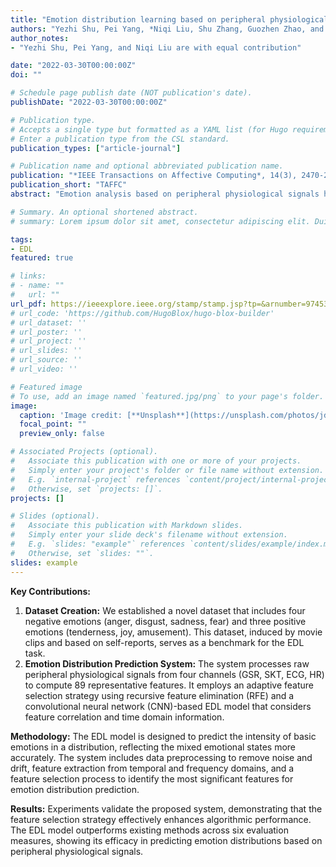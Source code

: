 ```yaml
---
title: "Emotion distribution learning based on peripheral physiological signals"
authors: "Yezhi Shu, Pei Yang, *Niqi Liu, Shu Zhang, Guozhen Zhao, and Yong-Jin Liu"
author_notes:
- "Yezhi Shu, Pei Yang, and Niqi Liu are with equal contribution"

date: "2022-03-30T00:00:00Z"
doi: ""

# Schedule page publish date (NOT publication's date).
publishDate: "2022-03-30T00:00:00Z"

# Publication type.
# Accepts a single type but formatted as a YAML list (for Hugo requirements).
# Enter a publication type from the CSL standard.
publication_types: ["article-journal"]

# Publication name and optional abbreviated publication name.
publication: "*IEEE Transactions on Affective Computing*, 14(3), 2470-2483"
publication_short: "TAFFC"
abstract: "Emotion analysis based on peripheral physiological signals has attracted increasing attention recently in affective computing. Previous works usually predict emotional states using a single emotion label for each discrete time. However, in real-world scenarios, it is not sufficient due to the fact that the real-world emotional state is usually a mixture of basic emotions. In this paper, we formulate the emotion analysis as an emotion distribution learning (EDL) problem and make two contributions. First, we establish a standardized dataset containing four negative emotions (anger, disgust, sadness, fear) and three positive emotions (tenderness, joy, amusement), which could be a useful benchmark for the EDL task. Second, we propose an emotion distribution prediction system that has the following distinct characteristics: (1) after processing raw peripheral physiological signals, we compute totally 89 representative features from four channels, i.e., GSR, SKT, ECG, and HR, (2) an adaptive feature selection strategy based on recursive feature elimination (RFE) is used to select the most significant features in our EDL task, and (3) we design a dedicated EDL model based on convolution neural networks that takes information from both the feature correlation and the time domain into consideration. Experiments were conducted to validate our proposed system, and the results indicated that (1) the proposed feature selection strategy effectively selects significant features and improves algorithmic performance, and (2) the proposed EDL model can obtain good results in terms of six evaluation measures and outperform existing methods."

# Summary. An optional shortened abstract.
# summary: Lorem ipsum dolor sit amet, consectetur adipiscing elit. Duis posuere tellus ac convallis placerat. Proin tincidunt magna sed ex sollicitudin condimentum.

tags:
- EDL
featured: true

# links:
# - name: ""
#   url: ""
url_pdf: https://ieeexplore.ieee.org/stamp/stamp.jsp?tp=&arnumber=9745388
# url_code: 'https://github.com/HugoBlox/hugo-blox-builder'
# url_dataset: ''
# url_poster: ''
# url_project: ''
# url_slides: ''
# url_source: ''
# url_video: ''

# Featured image
# To use, add an image named `featured.jpg/png` to your page's folder. 
image:
  caption: 'Image credit: [**Unsplash**](https://unsplash.com/photos/jdD8gXaTZsc)'
  focal_point: ""
  preview_only: false

# Associated Projects (optional).
#   Associate this publication with one or more of your projects.
#   Simply enter your project's folder or file name without extension.
#   E.g. `internal-project` references `content/project/internal-project/index.md`.
#   Otherwise, set `projects: []`.
projects: []

# Slides (optional).
#   Associate this publication with Markdown slides.
#   Simply enter your slide deck's filename without extension.
#   E.g. `slides: "example"` references `content/slides/example/index.md`.
#   Otherwise, set `slides: ""`.
slides: example
---
```


**Key Contributions:**

1. **Dataset Creation:** We established a novel dataset that includes four negative emotions (anger, disgust, sadness, fear) and three positive emotions (tenderness, joy, amusement). This dataset, induced by movie clips and based on self-reports, serves as a benchmark for the EDL task.
2. **Emotion Distribution Prediction System:** The system processes raw peripheral physiological signals from four channels (GSR, SKT, ECG, HR) to compute 89 representative features. It employs an adaptive feature selection strategy using recursive feature elimination (RFE) and a convolutional neural network (CNN)-based EDL model that considers feature correlation and time domain information.

**Methodology:** The EDL model is designed to predict the intensity of basic emotions in a distribution, reflecting the mixed emotional states more accurately. The system includes data preprocessing to remove noise and drift, feature extraction from temporal and frequency domains, and a feature selection process to identify the most significant features for emotion distribution prediction.

**Results:** Experiments validate the proposed system, demonstrating that the feature selection strategy effectively enhances algorithmic performance. The EDL model outperforms existing methods across six evaluation measures, showing its efficacy in predicting emotion distributions based on peripheral physiological signals.

